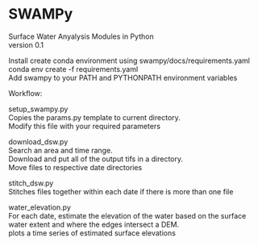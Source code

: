 # SWAMPy  
Surface Water Anyalysis Modules in Python   
version 0.1  

Install
    create conda environment using swampy/docs/requirements.yaml  
    conda env create -f requirements.yaml  
    Add swampy to your PATH and PYTHONPATH environment variables 

Workflow:  

setup_swampy.py  
    Copies the params.py template to current directory.  
    Modify this file with your required parameters  

download_dsw.py  
    Search an area and time range.   
    Download and put all of the output tifs in a directory.  
    Move files to respective date directories  

stitch_dsw.py   
    Stitches files together within each date if there is more than one file  
    
water_elevation.py  
    For each date, estimate the elevation of the water based on the surface   
    water extent and where the edges intersect a DEM.  
    plots a time series of estimated surface elevations  